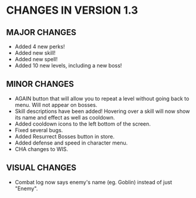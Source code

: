 # CHANGES IN VERSION 1.3

## MAJOR CHANGES

- Added 4 new perks!
- Added new skill!
- Added new spell!
- Added 10 new levels, including a new boss!

## MINOR CHANGES

- AGAIN button that will allow you to repeat a level without going back to menu. Will not appear on bosses.
- Skill descriptions have been added! Hovering over a skill will now show its name and effect as well as cooldown.
- Added cooldown icons to the left bottom of the screen. 
- Fixed several bugs.
- Added Resurrect Bosses button in store.
- Added defense and speed in character menu.
- CHA changes to WIS.

## VISUAL CHANGES

- Combat log now says enemy's name (eg. Goblin) instead of just "Enemy".
